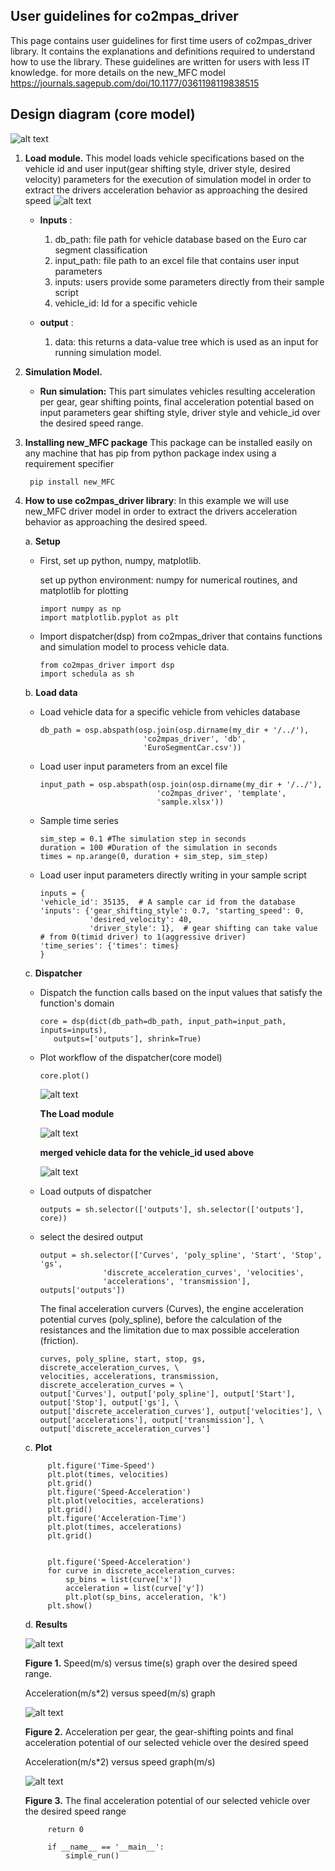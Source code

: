 ## User guidelines for co2mpas_driver
<!--move them to CONTRIBUTING.md -->

This page contains user guidelines for first time users of co2mpas_driver 
library. It contains the explanations and definitions required to understand how to use
the library. These guidelines are written for users with less IT knowledge.
for more details on the new_MFC model https://journals.sagepub.com/doi/10.1177/0361198119838515

## Design diagram (core model)

   ![alt text](https://github.com/ashenafimenza/new_MFC/blob/master/co2mpas_driver/images/core.png)

1. **Load module.** This model loads vehicle specifications based on the vehicle id
 and user input(gear shifting style, driver style, desired velocity) parameters 
 for the execution of simulation model in order to extract the drivers acceleration
 behavior as approaching the desired speed
   ![alt text](https://github.com/ashenafimenza/new_MFC/blob/master/co2mpas_driver/images/load.png)
    * **Inputs** :
    
        1. db_path: file path for vehicle database based on the Euro car segment
           classification
        2. input_path: file path to an excel file that contains user input parameters
        3. inputs: users provide some parameters directly from their sample script
        4. vehicle_id: Id for a specific vehicle
    
    * **output** :
        
        1. data: this returns a data-value tree which is used as an input for 
           running simulation model. 

2. **Simulation Model.** 

    * **Run simulation:** This part simulates vehicles resulting acceleration per gear, gear shifting points, 
     final acceleration potential based on input parameters gear shifting style, driver style and vehicle_id
     over the desired speed range.

3. **Installing new_MFC package**
    This package can be installed easily on any machine that has pip 
    from python package index using a requirement specifier 
    
        pip install new_MFC 

4. **How to use co2mpas_driver library**:
    In this example we will use new_MFC driver model in order to extract the drivers 
    acceleration behavior as approaching the desired speed.
    
    a. **Setup** 
       
      * First, set up python, numpy, matplotlib.
      
        set up python environment: numpy for numerical routines, and matplotlib 
        for plotting
        
            import numpy as np
            import matplotlib.pyplot as plt
       
      * Import dispatcher(dsp) from co2mpas_driver that contains functions 
        and simulation model to process vehicle data.
         
            from co2mpas_driver import dsp
            import schedula as sh
       
    b. **Load data**
    
      * Load vehicle data for a specific vehicle from vehicles database
       
            db_path = osp.abspath(osp.join(osp.dirname(my_dir + '/../'),
                                   'co2mpas_driver', 'db',
                                   'EuroSegmentCar.csv'))
            
      * Load user input parameters from an excel file
       
            input_path = osp.abspath(osp.join(osp.dirname(my_dir + '/../'),
                                      'co2mpas_driver', 'template',
                                      'sample.xlsx'))     
      
      * Sample time series
       
            sim_step = 0.1 #The simulation step in seconds
            duration = 100 #Duration of the simulation in seconds
            times = np.arange(0, duration + sim_step, sim_step)
            
      * Load user input parameters directly writing in your sample script
       
            inputs = {
            'vehicle_id': 35135,  # A sample car id from the database
            'inputs': {'gear_shifting_style': 0.7, 'starting_speed': 0,
                       'desired_velocity': 40,
                       'driver_style': 1},  # gear shifting can take value
            # from 0(timid driver) to 1(aggressive driver)
            'time_series': {'times': times}
            }
            
    c. **Dispatcher**      
      
      * Dispatch the function calls based on the input values that satisfy the 
        function's domain
               
            core = dsp(dict(db_path=db_path, input_path=input_path, inputs=inputs),
               outputs=['outputs'], shrink=True)
               
      * Plot workflow of the dispatcher(core model)
               
            core.plot()
            
        ![alt text](https://github.com/ashenafimenza/new_MFC/blob/master/co2mpas_driver/images/core_example.PNG)
        
        **The Load module**
        
        ![alt text](https://github.com/ashenafimenza/new_MFC/blob/master/co2mpas_driver/images/load_example.PNG)
        
        **merged vehicle data for the vehicle_id used above**
        
        ![alt text](https://github.com/ashenafimenza/new_MFC/blob/master/co2mpas_driver/images/data.PNG)
            
      * Load outputs of dispatcher
               
            outputs = sh.selector(['outputs'], sh.selector(['outputs'], core))
            
      * select the desired output
            
            output = sh.selector(['Curves', 'poly_spline', 'Start', 'Stop', 'gs',
                          'discrete_acceleration_curves', 'velocities',
                          'accelerations', 'transmission'], outputs['outputs'])
             
        The final acceleration curvers (Curves), the engine acceleration potential 
        curves (poly_spline), before the calculation of the resistances and the
        limitation due to max possible acceleration (friction).
                        
            curves, poly_spline, start, stop, gs, discrete_acceleration_curves, \
            velocities, accelerations, transmission, discrete_acceleration_curves = \
            output['Curves'], output['poly_spline'], output['Start'], output['Stop'], output['gs'], \
            output['discrete_acceleration_curves'], output['velocities'], \
            output['accelerations'], output['transmission'], \
            output['discrete_acceleration_curves']
               
    c. **Plot**          
            
            plt.figure('Time-Speed')
            plt.plot(times, velocities)
            plt.grid()
            plt.figure('Speed-Acceleration')
            plt.plot(velocities, accelerations)
            plt.grid()
            plt.figure('Acceleration-Time')
            plt.plot(times, accelerations)
            plt.grid()
            
            
            plt.figure('Speed-Acceleration')
            for curve in discrete_acceleration_curves:
                sp_bins = list(curve['x'])
                acceleration = list(curve['y'])
                plt.plot(sp_bins, acceleration, 'k')
            plt.show()
            
    d. **Results**
      
     ![alt text](https://github.com/ashenafimenza/new_MFC/blob/master/co2mpas_driver/images/speed-time.PNG)
     
     **Figure 1.** Speed(m/s) versus time(s) graph over the desired speed range.
     
     Acceleration(m/s*2) versus speed(m/s) graph
      
     ![alt text](https://github.com/ashenafimenza/new_MFC/blob/master/co2mpas_driver/images/acce-speed.PNG)
     
     **Figure 2.** Acceleration per gear, the gear-shifting points and final acceleration potential of our selected 
       vehicle over the desired speed
     
     Acceleration(m/s*2) versus speed graph(m/s)
      
     ![alt text](https://github.com/ashenafimenza/new_MFC/blob/master/co2mpas_driver/images/acc-time.PNG)
      
     **Figure 3.** The final acceleration potential of our selected vehicle over the desired speed range
     
            return 0
            
            if __name__ == '__main__':
                simple_run()  
               
[1]: https://ljvmiranda921.github.io/notebook/2018/06/21/precommits-using-black-and-flake8/
[2]: https://black.readthedocs.io/  